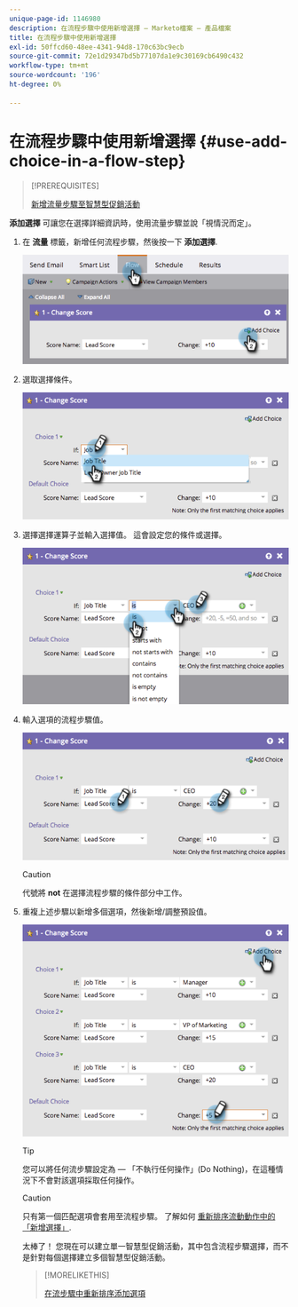 ```yaml
---
unique-page-id: 1146980
description: 在流程步驟中使用新增選擇 — Marketo檔案 — 產品檔案
title: 在流程步驟中使用新增選擇
exl-id: 50ffcd60-48ee-4341-94d8-170c63bc9ecb
source-git-commit: 72e1d29347bd5b77107da1e9c30169cb6490c432
workflow-type: tm+mt
source-wordcount: '196'
ht-degree: 0%

---
```


# 在流程步驟中使用新增選擇 {#use-add-choice-in-a-flow-step}

>[!PREREQUISITES]
>
>[新增流量步驟至智慧型促銷活動](/help/marketo/product-docs/core-marketo-concepts/smart-campaigns/flow-actions/add-a-flow-step-to-a-smart-campaign.md)

**添加選擇** 可讓您在選擇詳細資訊時，使用流量步驟並說「視情況而定」。

1. 在 **流量** 標籤，新增任何流程步驟，然後按一下 **添加選擇**.

   ![](assets/image2014-9-22-11-3a58-3a20.png)

1. 選取選擇條件。

   ![](assets/image2014-9-22-11-3a58-3a50.png)

1. 選擇選擇運算子並輸入選擇值。 這會設定您的條件或選擇。

   ![](assets/image2014-9-22-11-3a58-3a54.png)

1. 輸入選項的流程步驟值。

   ![](assets/image2014-9-22-11-3a58-3a57.png)

   >[!CAUTION]
   >
   >代號將 **not** 在選擇流程步驟的條件部分中工作。

1. 重複上述步驟以新增多個選項，然後新增/調整預設值。

   ![](assets/image2014-9-22-11-3a58-3a59.png)

   >[!TIP]
   >
   >您可以將任何流步驟設定為 — 「不執行任何操作」(Do Nothing)，在這種情況下不會對該選項採取任何操作。

   >[!CAUTION]
   >
   >只有第一個匹配選項會套用至流程步驟。 了解如何  [重新排序流動動作中的「新增選擇」](/help/marketo/product-docs/core-marketo-concepts/smart-campaigns/flow-actions/reorder-add-choice-in-a-flow-step.md).

   太棒了！ 您現在可以建立單一智慧型促銷活動，其中包含流程步驟選擇，而不是針對每個選擇建立多個智慧型促銷活動。

   >[!MORELIKETHIS]
   >
   >[在流步驟中重新排序添加選項](/help/marketo/product-docs/core-marketo-concepts/smart-campaigns/flow-actions/reorder-add-choice-in-a-flow-step.md)
